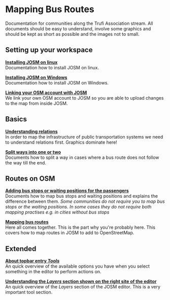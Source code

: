 # Mapping Bus Routes

Documentation for communities along the Trufi Association stream. All documents should be easy to understand, involve some graphics and should be kept as short as possible and the images not to small.


## Setting up your workspace

[**Installing JOSM on linux**](install-josm/linux.md)<br/>
Documentation how to install JOSM on linux.

[**Installing JOSM on Windows**](install-josm/windows.md)<br/>
Documentation how to install JOSM on Windows.

[**Linking your OSM account with JOSM**](oauth-josm/index.md)<br/>
We link your own OSM account to JOSM so you are able to upload changes to the map from inside JOSM.

## Basics

[**Understanding relations**](understanding-relations/index.md)<br/>
In order to map the infrastructure of public transportation systems we need to understand relations first. Graphics dominate here!

[**Split ways into one or two**](split-ways/index.md)<br/>
Documents how to split a way in cases where a bus route does not follow the way till the end.


## Routes on OSM

[**Adding bus stops or waiting positions for the passengers**](adding-bus-stops/index.md)<br/>
Documents how to map bus stops and waiting positions and explains the difference between them. _Some communities do not require you to map bus stops or the waiting positions. In some cases they do not require both mapping practises e.g. in cities without bus stops_

[**Mapping bus routes**](mapping-routes/index.md)<br/>
Here all comes together. This is the part why you're probably here. This covers how to map routes in JOSM to add to OpenStreetMap.

## Extended

[**About topbar entry *Tools***](josm-tools/index.md)<br/>
An quick overview of the available options you have when you select something in the editor to perform actions on.

[**Understanding the *Layers* section shown on the right site of the editor**](josm-editor-layers/index.md)<br/>
An quick overview of the _Layers_ section of the JOSM editor. This is a very important tool section.
